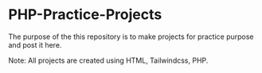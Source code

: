 # PHP-Practice-Projects

The purpose of the this repository is to make projects for practice purpose and post it here.

Note: All projects are created using HTML, Tailwindcss, PHP.

